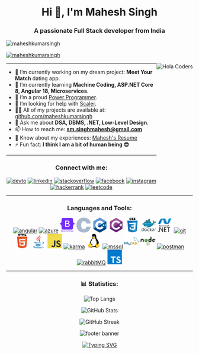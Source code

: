 <h1 align="center">Hi 👋, I'm Mahesh Singh</h1>
<h3 align="center">A passionate Full Stack developer from India</h3>

<p align="left">
  <img src="https://komarev.com/ghpvc/?username=maheshkumarsingh&label=Profile%20views&color=0e75b6&style=flat" alt="maheshkumarsingh" />
</p>

<p align="left">
  <a href="https://github.com/ryo-ma/github-profile-trophy">
    <img src="https://github-profile-trophy.vercel.app/?username=maheshkumarsingh" alt="maheshkumarsingh" />
  </a>
</p>

<img align="right" src="https://github.com/vivekweb2013/vivekweb2013/raw/main/developer.gif" alt="Hola Coders" height="350" />

---

- 🔭 I’m currently working on my dream project: **Meet Your Match** dating app.
- 🌱 I’m currently learning **Machine Coding, ASP.NET Core 8, Angular 18, Microservices**.
- 👯 I’m a proud [Power Programmer](https://www.infosys.com/careers/power-programmers.html).
- 🤝 I’m looking for help with [Scaler](https://www.scaler.com/academy/mentee-dashboard/todos).
- 👨‍💻 All of my projects are available at: [github.com/maheshkumarsingh](https://github.com/maheshkumarsingh)
- 💬 Ask me about **DSA, DBMS, .NET, Low-Level Design**.
- 📫 How to reach me: **sm.singhmahesh@gmail.com**
- 📄 Know about my experiences: [Mahesh's Resume](https://github.com/maheshkumarsingh/maheshkumarsingh/blob/main/Mahesh_Kumar_Singh_Resume.pdf.pdf)
- ⚡ Fun fact: **I think I am a bit of human being 😎**

---

<h3 align="center">Connect with me:</h3>

<p align="center">
  <a href="https://dev.to/maheshkumarsingh" target="blank"><img src="https://raw.githubusercontent.com/rahuldkjain/github-profile-readme-generator/master/src/images/icons/Social/devto.svg" alt="devto" height="30" width="40" /></a>
  <a href="https://www.linkedin.com/in/mahesh-kumar-singh-3362921a6/" target="blank"><img src="https://raw.githubusercontent.com/rahuldkjain/github-profile-readme-generator/master/src/images/icons/Social/linked-in-alt.svg" alt="linkedin" height="30" width="40" /></a>
  <a href="https://stackoverflow.com/users/maheshkumarsingh" target="blank"><img src="https://raw.githubusercontent.com/rahuldkjain/github-profile-readme-generator/master/src/images/icons/Social/stack-overflow.svg" alt="stackoverflow" height="30" width="40" /></a>
  <a href="https://www.facebook.com/meet2mahesh" target="blank"><img src="https://raw.githubusercontent.com/rahuldkjain/github-profile-readme-generator/master/src/images/icons/Social/facebook.svg" alt="facebook" height="30" width="40" /></a>
  <a href="https://instagram.com/_mahhi_ms" target="blank"><img src="https://raw.githubusercontent.com/rahuldkjain/github-profile-readme-generator/master/src/images/icons/Social/instagram.svg" alt="instagram" height="30" width="40" /></a>
  <a href="https://www.hackerrank.com/maheshsingh07" target="blank"><img src="https://raw.githubusercontent.com/rahuldkjain/github-profile-readme-generator/master/src/images/icons/Social/hackerrank.svg" alt="hackerrank" height="30" width="40" /></a>
  <a href="https://leetcode.com/maheshsingh/" target="blank"><img src="https://raw.githubusercontent.com/rahuldkjain/github-profile-readme-generator/master/src/images/icons/Social/leet-code.svg" alt="leetcode" height="30" width="40" /></a>
</p>

---

<h3 align="center">Languages and Tools:</h3>

<p align="center">
  <a href="https://angular.io"><img src="https://angular.io/assets/images/logos/angular/angular.svg" alt="angular" width="40" height="40"/></a>
  <a href="https://azure.microsoft.com"><img src="https://www.vectorlogo.zone/logos/microsoft_azure/microsoft_azure-icon.svg" alt="azure" width="40" height="40"/></a>
  <a href="https://getbootstrap.com"><img src="https://raw.githubusercontent.com/devicons/devicon/master/icons/bootstrap/bootstrap-plain-wordmark.svg" alt="bootstrap" width="40" height="40"/></a>
  <a href="https://www.cprogramming.com/"><img src="https://raw.githubusercontent.com/devicons/devicon/master/icons/c/c-original.svg" alt="c" width="40" height="40"/></a>
  <a href="https://www.w3schools.com/cpp/"><img src="https://raw.githubusercontent.com/devicons/devicon/master/icons/cplusplus/cplusplus-original.svg" alt="cplusplus" width="40" height="40"/></a>
  <a href="https://www.w3schools.com/cs/"><img src="https://raw.githubusercontent.com/devicons/devicon/master/icons/csharp/csharp-original.svg" alt="csharp" width="40" height="40"/></a>
  <a href="https://www.w3schools.com/css/"><img src="https://raw.githubusercontent.com/devicons/devicon/master/icons/css3/css3-original-wordmark.svg" alt="css3" width="40" height="40"/></a>
  <a href="https://www.docker.com/"><img src="https://raw.githubusercontent.com/devicons/devicon/master/icons/docker/docker-original-wordmark.svg" alt="docker" width="40" height="40"/></a>
  <a href="https://dotnet.microsoft.com/"><img src="https://raw.githubusercontent.com/devicons/devicon/master/icons/dot-net/dot-net-original-wordmark.svg" alt="dotnet" width="40" height="40"/></a>
  <a href="https://git-scm.com/"><img src="https://www.vectorlogo.zone/logos/git-scm/git-scm-icon.svg" alt="git" width="40" height="40"/></a>
  <a href="https://www.w3.org/html/"><img src="https://raw.githubusercontent.com/devicons/devicon/master/icons/html5/html5-original-wordmark.svg" alt="html5" width="40" height="40"/></a>
  <a href="https://www.java.com"><img src="https://raw.githubusercontent.com/devicons/devicon/master/icons/java/java-original.svg" alt="java" width="40" height="40"/></a>
  <a href="https://developer.mozilla.org/en-US/docs/Web/JavaScript"><img src="https://raw.githubusercontent.com/devicons/devicon/master/icons/javascript/javascript-original.svg" alt="javascript" width="40" height="40"/></a>
  <a href="https://karma-runner.github.io/latest/index.html"><img src="https://raw.githubusercontent.com/detain/svg-logos/780f25886640cef088af994181646db2f6b1a3f8/svg/karma.svg" alt="karma" width="40" height="40"/></a>
  <a href="https://www.linux.org/"><img src="https://raw.githubusercontent.com/devicons/devicon/master/icons/linux/linux-original.svg" alt="linux" width="40" height="40"/></a>
  <a href="https://www.microsoft.com/en-us/sql-server"><img src="https://www.svgrepo.com/show/303229/microsoft-sql-server-logo.svg" alt="mssql" width="40" height="40"/></a>
  <a href="https://www.mysql.com/"><img src="https://raw.githubusercontent.com/devicons/devicon/master/icons/mysql/mysql-original-wordmark.svg" alt="mysql" width="40" height="40"/></a>
  <a href="https://nodejs.org"><img src="https://raw.githubusercontent.com/devicons/devicon/master/icons/nodejs/nodejs-original-wordmark.svg" alt="nodejs" width="40" height="40"/></a>
  <a href="https://postman.com"><img src="https://www.vectorlogo.zone/logos/getpostman/getpostman-icon.svg" alt="postman" width="40" height="40"/></a>
  <a href="https://www.rabbitmq.com"><img src="https://www.vectorlogo.zone/logos/rabbitmq/rabbitmq-icon.svg" alt="rabbitMQ" width="40" height="40"/></a>
  <a href="https://www.typescriptlang.org/"><img src="https://raw.githubusercontent.com/devicons/devicon/master/icons/typescript/typescript-original.svg" alt="typescript" width="40" height="40"/></a>
</p>

---

<h3 align="center">📊 Statistics:</h3>

<p align="center">
  <img src="https://github-readme-stats.vercel.app/api/top-langs?username=maheshkumarsingh&show_icons=true&locale=en&layout=compact" alt="Top Langs" />
</p>

<p align="center">
  <img src="https://github-readme-stats.vercel.app/api?username=maheshkumarsingh&show_icons=true&locale=en" alt="GitHub Stats" />
</p>

<p align="center">
  <img src="https://github-readme-streak-stats.herokuapp.com/?user=maheshkumarsingh" alt="GitHub Streak" />
</p>

<p align="center">
  <img src="https://capsule-render.vercel.app/api?type=waving&color=gradient&height=160&section=footer" alt="footer banner" />
</p>

<div align="center">
  <a href="https://git.io/typing-svg">
    <img src="https://readme-typing-svg.herokuapp.com?font=Fira+Code&weight=700&duration=3000&pause=500&center=true&vCenter=true&random=false&width=435&lines=Build+By+Mahesh;Build+with+%E2%9D%A4%EF%B8%8F" alt="Typing SVG" />
  </a>
</div>
